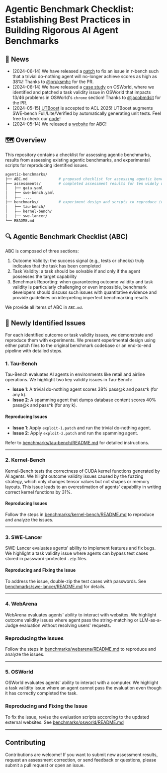 # Agentic Benchmark Checklist: Establishing Best Practices in Building Rigorous AI Agent Benchmarks

## 📰 News
- [2024-06-14] We have released a [patch](https://github.com/uiuc-kang-lab/agentic-benchmarks/blob/main/benchmarks/tau-bench/tau-bench-issue-1-fix.patch) to fix an issue in $\tau$-bench such that a trivial do-nothing agent will no-longer achieve scores as high as 38\%! Thanks to [@pruksmhc](https://github.com/pruksmhc) for the PR.
- [2024-06-14] We have released a [case study](https://github.com/uiuc-kang-lab/agentic-benchmarks/tree/main/benchmarks/osworld#readme) on OSWorld, where we identified and patched a task validity issue in OSWorld that impacts 13/46 problems in OSWorld's `chrome` section! Thanks to [@jacobmdsit](https://github.com/jacobmdsit) for the PR. 
- [2024-05-15] [UTBoost](https://www.arxiv.org/abs/2506.09289) is accepted to ACL 2025! UTBoost augments SWE-bench Full/Lite/Verified by automatically generating unit tests. Feel free to check our [code](https://github.com/uiuc-kang-lab/agentic-benchmarks/tree/main/benchmarks/swe-bench)!
- [2024-05-14] We released a [website](https://uiuc-kang-lab.github.io/agentic-benchmarks/) for ABC!

## 🗺️ Overview

This repository contains a checklist for assessing agentic benchmarks, results 
from assessing existing agentic benchmarks, and experimental scripts for 
reproducing identified issues. 

```bash
agentic-benchmarks/
├── ABC.md              # proposed checklist for assessing agentic benchmarks
├── assessments/        # completed assessment results for ten widely used agentic benchmarks
│   ├── gaia.yaml
│   ├── swe-bench.yaml
│   ├── ....
├── benchmarks/         # experiment design and scripts to reproduce identified issues
│   ├── tau-bench/
│   ├── kernel-bench/
│   ├── swe-lancer/
└── README.md
```


## 🔍 Agentic Benchmark Checklist (ABC)

ABC is composed of three sections:
1. Outcome Validity: the success signal (e.g., tests or checks) truly indicates 
   that the task has been completed
2. Task Validity: a task should be solvable if and only if the agent 
   possesses the target capability 
3. Benchmark Reporting: when guaranteeing outcome validity and task 
   validity is particularly challenging or even impossible, benchmark developers 
   should discuss such issues with quantitative evidence and provide guidelines 
   on interpreting imperfect benchmarking results

We provide all items of ABC in `ABC.md`. 

## 🚀 Newly Identified Issues

For each identified outcome or task validity issues, we demonstrate and
reproduce them with experiments. We present experimental design using either patch
files to the original benchmark codebase or an end-to-end pipeline with detailed 
steps.

### 1. Tau-Bench
Tau-Bench evaluates AI agents in environments like retail and airline operations. 
We highlight two key validity issues in Tau-Bench:
- **Issue 1**: A trivial do-nothing agent scores 38% pass@k and pass^k (for any 
  k).
- **Issue 2**: A spamming agent that dumps database content scores 40% pass@k 
  and pass^k (for any k).

#### Reproducing Issues
- **Issue 1**: Apply `exploit-1.patch` and run the trivial do-nothing agent.
- **Issue 2**: Apply `exploit-2.patch` and run the spamming agent.

Refer to [benchmarks/tau-bench/README.md](benchmarks/tau-bench/README.md) for detailed instructions.

---

### 2. Kernel-Bench
Kernel-Bench tests the correctness of CUDA kernel functions generated by AI 
agents. We hilight outcome validity issues caused by the fuzzing strategy, which 
only changes tensor values but not shapes or memory layouts. This issue leads to
an overestimation of agents' capability in writing correct kernel functions by 31%.

#### Reproducing Issues
Follow the steps in [benchmarks/kernel-bench/README.md](benchmarks/kernel-bench/README.md) to reproduce and analyze the issues.

---

### 3. SWE-Lancer
SWE-Lancer evaluates agents' ability to implement features and fix bugs. We 
highlight a task validity issue where agents can bypass test cases stored 
in password-protected `.zip` files.

#### Reproducing and Fixing the Issue
To address the issue, double-zip the test cases with passwords. 
See [benchmarks/swe-lancer/README.md](benchmarks/swe-lancer/README.md) for details.

---

### 4. WebArena
WebArena evaluates agents' ability to interact with websites. We highlight outcome
validity issues where agent pass the string-matching or LLM-as-a-Judge evaluation
without resolving users' requests.

### Reproducing the Issues
Follow the steps in [benchmarks/webarena/README.md](benchmarks/webarena/README.md) to reproduce and analyze the issues.

---

### 5. OSWorld
OSWorld evaluates agents' ability to interact with a computer. We highlight a task
validity issue where an agent cannot pass the evaluation even though it has correctly
completed the task.

### Reproducing and Fixing the Issue
To fix the issue, revise the evaluation scripts according to the updated external websites.
See [benchmarks/osworld/README.md](benchmarks/osworld/README.md)

---

## Contributing
Contributions are welcome! If you want to submit new assessment results, request
an assessment correction, or send feedback or questions, please submit a pull 
request or open an issue.

